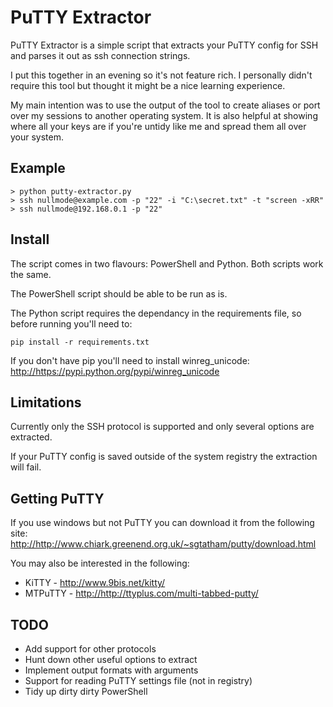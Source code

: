 # PuTTY Extractor

PuTTY Extractor is a simple script that extracts your PuTTY config for SSH and parses it out as ssh connection strings.

I put this together in an evening so it's not feature rich. I personally didn't require this tool but thought it might be a nice learning experience.

My main intention was to use the output of the tool to create aliases or port over my sessions to another operating system. It is also helpful at showing where all your keys are if you're untidy like me and spread them all over your system.

## Example

	> python putty-extractor.py
	> ssh nullmode@example.com -p "22" -i "C:\secret.txt" -t "screen -xRR"
	> ssh nullmode@192.168.0.1 -p "22"

## Install

The script comes in two flavours: PowerShell and Python. Both scripts work the same.

The PowerShell script should be able to be run as is.

The Python script requires the dependancy in the requirements file, so before running you'll need to:

	pip install -r requirements.txt

If you don't have pip you'll need to install winreg_unicode: <http://https://pypi.python.org/pypi/winreg_unicode>

## Limitations

Currently only the SSH protocol is supported and only several options are extracted.

If your PuTTY config is saved outside of the system registry the extraction will fail.

## Getting PuTTY

If you use windows but not PuTTY you can download it from the following site:
<http://http://www.chiark.greenend.org.uk/~sgtatham/putty/download.html>

You may also be interested in the following:

* KiTTY - http://www.9bis.net/kitty/
* MTPuTTY -  <http://http://ttyplus.com/multi-tabbed-putty/>

## TODO
* Add support for other protocols
* Hunt down other useful options to extract
* Implement output formats with arguments
* Support for reading PuTTY settings file (not in registry)
* Tidy up dirty dirty PowerShell